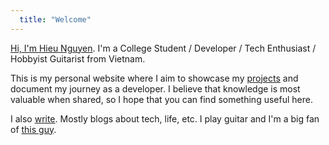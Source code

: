 ```yaml
---
  title: "Welcome"
---
```


[Hi, I'm Hieu Nguyen](/about). I'm a College Student / Developer / Tech Enthusiast / Hobbyist Guitarist from Vietnam.

This is my personal website where I aim to showcase my [projects](/projects) and document my journey as a developer. I believe that knowledge is most valuable when shared, so I hope that you can find something useful here.

I also [write](/blog). Mostly blogs about tech, life, etc. I play guitar and I'm a big fan of [this guy](https://www.youtube.com/user/331Erock).
